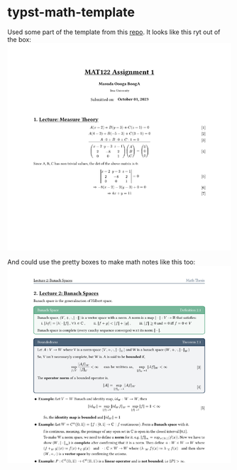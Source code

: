 # typst-math-template
Used some part of the template from this [repo](https://github.com/jskherman/jsk-lecnotes).
It looks like this ryt out of the box:
![Math-assignment](math-assignment.png)

And could use the pretty boxes to make math notes like this too:
![Math-notes](math-notes.png)
